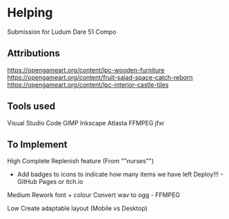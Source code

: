 # Helping

Submission for Ludum Dare 51 Compo

## Attributions

https://opengameart.org/content/lpc-wooden-furniture
https://opengameart.org/content/fruit-salad-space-catch-reborn
https://opengameart.org/content/lpc-interior-castle-tiles

## Tools used

Visual Studio Code
GIMP
Inkscape
Atlasta
FFMPEG
jfxr

## To Implement

High 
Complete Replenish feature (From ""nurses"")
- Add badges to icons to indicate how many items we have left
Deploy!!! - GitHub Pages or itch.io


Medium
Rework font + colour
Convert wav to ogg - FFMPEG

Low
Create adaptable layout (Mobile vs Desktop)



